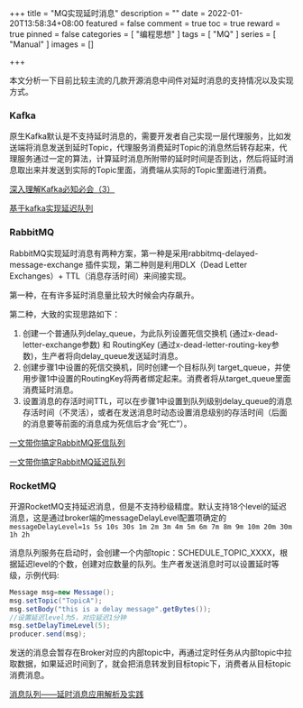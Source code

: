 +++
title = "MQ实现延时消息"
description = ""
date = 2022-01-20T13:58:34+08:00
featured = false
comment = true
toc = true
reward = true
pinned = false
categories = [
  "编程思想"
]
tags = [
  "MQ"
]
series = [
  "Manual"
]
images = []

+++

本文分析一下目前比较主流的几款开源消息中间件对延时消息的支持情况以及实现方式。

<!--more-->

### Kafka

原生Kafka默认是不支持延时消息的，需要开发者自己实现一层代理服务，比如发送端将消息发送到延时Topic，代理服务消费延时Topic的消息然后转存起来，代理服务通过一定的算法，计算延时消息所附带的延时时间是否到达，然后将延时消息取出来并发送到实际的Topic里面，消费端从实际的Topic里面进行消费。

[深入理解Kafka必知必会（3）](https://www.luozhiyun.com/archives/58)

[基于kafka实现延迟队列](https://zhuanlan.zhihu.com/p/365802989)

### RabbitMQ

RabbitMQ实现延时消息有两种方案，第一种是采用rabbitmq-delayed-message-exchange 插件实现，第二种则是利用DLX（Dead Letter Exchanges）+ TTL（消息存活时间）来间接实现。

第一种，在有许多延时消息量比较大时候会内存飙升。

第二种，大致的实现思路如下：

1. 创建一个普通队列delay_queue，为此队列设置死信交换机 (通过x-dead-letter-exchange参数) 和 RoutingKey (通过x-dead-letter-routing-key参数)，生产者将向delay_queue发送延时消息。
2. 创建步骤1中设置的死信交换机，同时创建一个目标队列 target_queue，并使用步骤1中设置的RoutingKey将两者绑定起来。消费者将从target_queue里面消费延时消息。
3. 设置消息的存活时间TTL，可以在步骤1中设置到队列级别delay_queue的消息存活时间（不灵活），或者在发送消息时动态设置消息级别的存活时间（后面的消息要等前面的消息成为死信后才会“死亡”）。

[一文带你搞定RabbitMQ死信队列](https://www.cnblogs.com/mfrank/p/11184929.html)

[一文带你搞定RabbitMQ延迟队列](https://www.cnblogs.com/mfrank/p/11260355.html)

### RocketMQ

开源RocketMQ支持延迟消息，但是不支持秒级精度。默认支持18个level的延迟消息，这是通过broker端的messageDelayLevel配置项确定的
`messageDelayLevel=1s 5s 10s 30s 1m 2m 3m 4m 5m 6m 7m 8m 9m 10m 20m 30m 1h 2h`

消息队列服务在启动时，会创建一个内部topic：SCHEDULE_TOPIC_XXXX，根据延迟level的个数，创建对应数量的队列。生产者发送消息时可以设置延时等级，示例代码:

```java
Message msg=new Message();
msg.setTopic("TopicA");
msg.setBody("this is a delay message".getBytes());
//设置延迟level为5，对应延迟1分钟
msg.setDelayTimeLevel(5);
producer.send(msg);
```

发送的消息会暂存在Broker对应的内部topic中，再通过定时任务从内部topic中拉取数据，如果延迟时间到了，就会把消息转发到目标topic下，消费者从目标topic消费消息。

[消息队列——延时消息应用解析及实践](https://developer.aliyun.com/article/780050)
